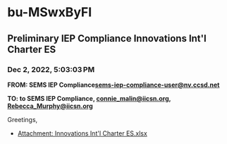 # bu-MSwxByFI
## Preliminary IEP Compliance Innovations Int'l Charter ES
### Dec 2, 2022, 5:03:03 PM
**FROM: SEMS IEP Compliance<sems-iep-compliance-user@nv.ccsd.net>**

**TO: to SEMS IEP Compliance, connie_malin@iicsn.org, Rebecca_Murphy@iicsn.org**


Greetings, 





* [Attachment: Innovations Int'l Charter ES.xlsx](bu-MSwxByFI-attachment-1.xlsx)
